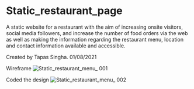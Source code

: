 # Static_restaurant_page
A static website for a restaurant with the aim of increasing onsite visitors, social media followers, and increase the number of food orders via the web as well as making the information regarding the restaurant menu, location and contact information available and accessible.

Created by Tapas Singha. 01/08/2021

Wireframe
![Static_restaurant_menu_ 001](https://user-images.githubusercontent.com/82267250/127775610-eb2ffc02-c23b-4abc-93a2-797a355a4d02.png)

Coded the design
![Static_restaurant_menu_ 002](https://user-images.githubusercontent.com/82267250/127775613-516ab4bc-aced-424e-a9d0-d701e2fb232e.png)
